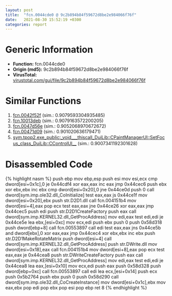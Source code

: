 ```yaml
---
layout: post
title:  "fcn.0044cde0 @ 9c2b894b84f59672d8be2e984066f76f"
date:   2021-08-30 15:52:19 +0300
categories: report
---
```


# Generic Information
- **Function:** fcn.0044cde0
- **Origin (md5):** 9c2b894b84f59672d8be2e984066f76f
- **VirusTotal:** [virustotal.com/gui/file/9c2b894b84f59672d8be2e984066f76f][virustotal_ref]



# Similar Functions

1. [fcn.0042f52f][similar_1_ref] (sim.: 0.9079593304935485)
2. [fcn.10013deb][similar_2_ref] (sim.: 0.9079163572200205)
3. [fcn.0047d56e][similar_3_ref] (sim.: 0.9052068970672672)
4. [fcn.00471d09][similar_4_ref] (sim.: 0.901020636179471)
5. [sym.tpop2.exe\_public꞉\_void\_\_\_thiscall\_DuiLib꞉꞉CPaintManagerUI꞉꞉SetFocus\_class\_DuiLib꞉꞉CControlUI\_\_][similar_5_ref] (sim.: 0.9007341192301628)


# Disassembled Code

{% highlight nasm %}
push ebp
mov ebp,esp
push esi
mov esi,ecx
cmp dword[esi+0x1c],0
je 0x44cdf4
xor eax,eax
inc eax
jmp 0x44cec6
push ebx
xor ebx,ebx
inc ebx
cmp dword[esi+0x20],0
jne 0x44ce0d
push 0
call dword[sym.imp.ole32.dll_CoInitialize]
test eax,eax
js 0x44ce1f
mov dword[esi+0x20],ebx
push str.D2D1.dll
call fcn.004151b4
mov dword[esi+4],eax
pop ecx
test eax,eax
jne 0x44ce26
xor eax,eax
jmp 0x44cec5
push edi
push str.D2D1CreateFactory
push eax
call dword[sym.imp.KERNEL32.dll_GetProcAddress]
mov edi,eax
test edi,edi
je 0x44ce5e
lea ebx,[esi+0xc]
mov ecx,edi
push ebx
push 0
push 0x58d318
push dword[ebp+8]
call fcn.00553897
call edi
test eax,eax
jns 0x44ce5b
and dword[ebx],0
xor eax,eax
jmp 0x44cec4
xor ebx,ebx
inc ebx
push str.D2D1MakeRotateMatrix
push dword[esi+4]
call dword[sym.imp.KERNEL32.dll_GetProcAddress]
push str.DWrite.dll
mov dword[esi+0x18],eax
call fcn.004151b4
mov dword[esi+8],eax
pop ecx
test eax,eax
je 0x44cea8
push str.DWriteCreateFactory
push eax
call dword[sym.imp.KERNEL32.dll_GetProcAddress]
mov edi,eax
test edi,edi
je 0x44cea8
lea eax,[esi+0x10]
mov ecx,edi
push eax
push 0x58d328
push dword[ebp+0xc]
call fcn.00553897
call edi
lea ecx,[esi+0x14]
push ecx
push 0x5b2764
push ebx
push 0
push 0x58d290
call dword[sym.imp.ole32.dll_CoCreateInstance]
mov dword[esi+0x1c],ebx
mov eax,ebx
pop edi
pop ebx
pop esi
pop ebp
ret 8
{% endhighlight %}


[similar_1_ref]: /report/fcn.0042f52f@289859175c221b107317af7727d26c17
[similar_2_ref]: /report/fcn.10013deb@e5d49e0823e602f2ee948ac39d32c1eb
[similar_3_ref]: /report/fcn.0047d56e@279a61b1e76da49531f1f16fd1102a2d
[similar_4_ref]: /report/fcn.00471d09@d96761eb00d2d97e2b6f5ffffed0b46a
[similar_5_ref]: /report/sym.tpop2.exe_public꞉_void___thiscall_DuiLib꞉꞉CPaintManagerUI꞉꞉SetFocus_class_DuiLib꞉꞉CControlUI__@289859175c221b107317af7727d26c17
[virustotal_ref]: https://www.virustotal.com/gui/file/9c2b894b84f59672d8be2e984066f76f